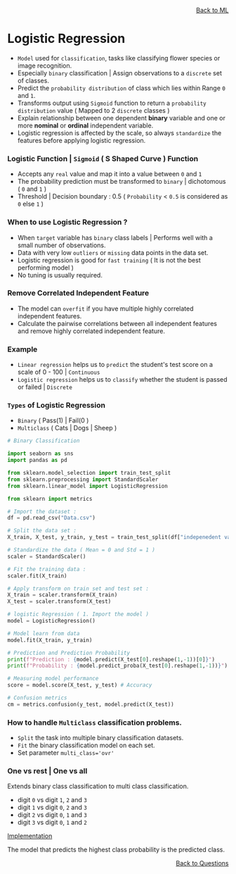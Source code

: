 <p align='right'><a align="right" href="https://github.com/KIRANKUMAR7296/Library/blob/main/Machine%20Learning/Machine%20Learning%20Models.md">Back to ML</a></p>

# Logistic Regression

- `Model` used for `classification`, tasks like classifying flower species or image recognition.
- Especially `binary` classification | Assign observations to a `discrete` set of classes.
- Predict the `probability distribution` of class which lies within Range `0` and `1`.
- Transforms output using `Sigmoid` function to return a `probability distribution` value ( Mapped to 2 `discrete` classes )
- Explain relationship between one dependent **binary** variable and one or more **nominal** or **ordinal** independent variable.
- Logistic regression is affected by the scale, so always `standardize` the features before applying logistic regression. 

### Logistic Function  | `Sigmoid` ( S Shaped Curve ) Function
- Accepts any `real` value and map it into a value between `0` and `1`
- The probability prediction must be transformed to `binary` | dichotomous ( `0` and `1` )
- Threshold | Decision boundary : 0.5 ( `Probability` < `0.5` is considered as `0` else `1` )

### When to use Logistic Regression ?
- When `target` variable has `binary` class labels | Performs well with a small number of observations.
- Data with very low `outliers` or `missing` data points in the data set.
- Logistic regression is good for `fast training` ( It is not the best performing model )
- No tuning is usually required.

### Remove Correlated Independent Feature
- The model can `overfit` if you have multiple highly correlated independent features.
- Calculate the pairwise correlations between all independent features and remove highly correlated independent feature.

### Example
- `Linear regression` helps us to `predict` the student's test score on a scale of 0 - 100 | `Continuous`
- `Logistic regression` helps us to `classify` whether the student is passed or failed | `Discrete`

### `Types` of Logistic Regression
- `Binary` ( Pass(1) | Fail(0 )  
- `Multiclass` ( Cats | Dogs | Sheep )

```python
# Binary Classification

import seaborn as sns
import pandas as pd

from sklearn.model_selection import train_test_split
from sklearn.preprocessing import StandardScaler
from sklearn.linear_model import LogisticRegression

from sklearn import metrics

# Import the dataset :
df = pd.read_csv("Data.csv")

# Split the data set :
X_train, X_test, y_train, y_test = train_test_split(df["indepenedent variable"], df["target variable"], random_state = 0]

# Standardize the data ( Mean = 0 and Std = 1 )
scaler = StandardScaler()

# Fit the training data : 
scaler.fit(X_train)

# Apply transform on train set and test set :
X_train = scaler.transform(X_train)
X_test = scaler.transform(X_test)

# logistic Regression ( 1. Import the model )
model = LogisticRegression()

# Model learn from data
model.fit(X_train, y_train)

# Prediction and Prediction Probability
print(f"Prediction : {model.predict(X_test[0].reshape(1,-1))[0]}")
print(f"Probability : {model.predict_proba(X_test[0].reshape(1,-1))}")

# Measuring model performance
score = model.score(X_test, y_test) # Accuracy

# Confusion metrics
cm = metrics.confusion(y_test, model.predict(X_test))

```

### How to handle `Multiclass` classification problems.

- `Split` the task into multiple binary classification datasets.
- `Fit` the binary classification model on each set.
- Set parameter `multi_class='ovr'`

### One vs rest | One vs all

Extends binary class classification to multi class classification.

- digit `0` vs digit `1`, `2` and `3`
- digit `1` vs digit `0`, `2` and `3`
- digit `2` vs digit `0`, `1` and `3`
- digit `3` vs digit `0`, `1` and `2`

[Implementation](https://github.com/KIRANKUMAR7296/Algorithms/blob/main/Code/05.Logistic%20Regression%20for%20Multiclass%20Classification.ipynb)

The model that predicts the highest class probability is the predicted class.
<p align='right'><a align="right" href="https://github.com/KIRANKUMAR7296/Library/blob/main/Interview.md">Back to Questions</a></p>
